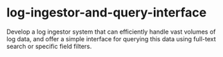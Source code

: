 # log-ingestor-and-query-interface
Develop a log ingestor system that can efficiently handle vast volumes of log data, and offer a simple interface for querying this data using full-text search or specific field filters.
